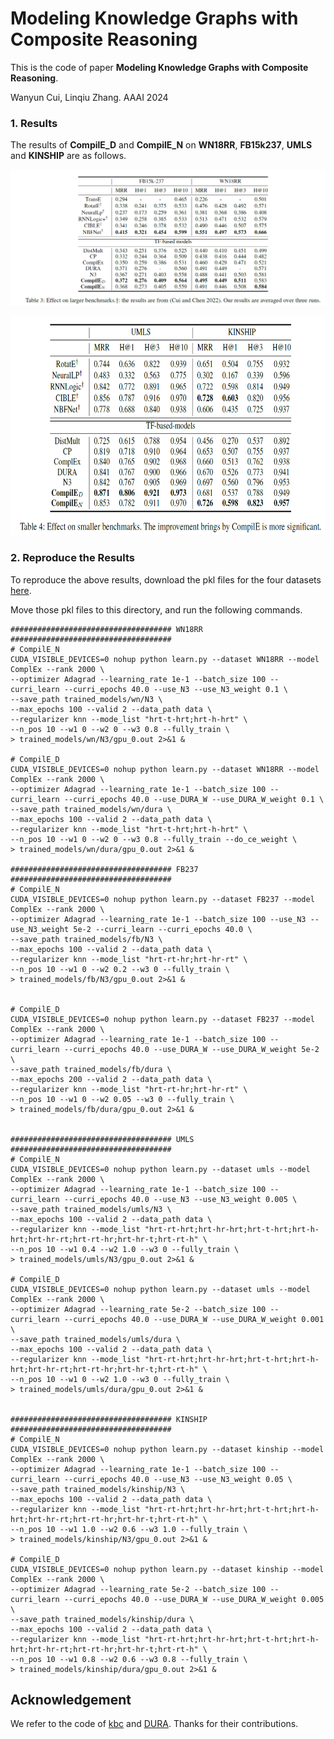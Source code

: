 # Modeling Knowledge Graphs with Composite Reasoning

This is the code of paper 
**Modeling Knowledge Graphs with Composite Reasoning**. 

Wanyun Cui, Linqiu Zhang. AAAI 2024

### 1. Results
The results of **CompilE_D** and **CompilE_N** on **WN18RR**, **FB15k237**, **UMLS** and **KINSHIP** are as follows.

<p align="center">
  <img src="./table3.png">
</p>

<p align="center">
  <img src="./table4.png" style="width:700px;height:350px;">
</p>

### 2. Reproduce the Results 
To reproduce the above results, download the pkl files for the four datasets [here](https://drive.google.com/drive/folders/1V4z9FeunObC0IOvDcRNH5A5_uCWVxHsN).

Move those pkl files to this directory, and run the following commands.

```shell script
#################################### WN18RR ####################################
# CompilE_N
CUDA_VISIBLE_DEVICES=0 nohup python learn.py --dataset WN18RR --model ComplEx --rank 2000 \
--optimizer Adagrad --learning_rate 1e-1 --batch_size 100 --curri_learn --curri_epochs 40.0 --use_N3 --use_N3_weight 0.1 \
--save_path trained_models/wn/N3 \
--max_epochs 100 --valid 2 --data_path data \
--regularizer knn --mode_list "hrt-t-hrt;hrt-h-hrt" \
--n_pos 10 --w1 0 --w2 0 --w3 0.8 --fully_train \
> trained_models/wn/N3/gpu_0.out 2>&1 &

# CompilE_D
CUDA_VISIBLE_DEVICES=0 nohup python learn.py --dataset WN18RR --model ComplEx --rank 2000 \
--optimizer Adagrad --learning_rate 1e-1 --batch_size 100 --curri_learn --curri_epochs 40.0 --use_DURA_W --use_DURA_W_weight 0.1 \
--save_path trained_models/wn/dura \
--max_epochs 100 --valid 2 --data_path data \
--regularizer knn --mode_list "hrt-t-hrt;hrt-h-hrt" \
--n_pos 10 --w1 0 --w2 0 --w3 0.8 --fully_train --do_ce_weight \
> trained_models/wn/dura/gpu_0.out 2>&1 &

#################################### FB237 ####################################
# CompilE_N
CUDA_VISIBLE_DEVICES=0 nohup python learn.py --dataset FB237 --model ComplEx --rank 2000 \
--optimizer Adagrad --learning_rate 1e-1 --batch_size 100 --use_N3 --use_N3_weight 5e-2 --curri_learn --curri_epochs 40.0 \
--save_path trained_models/fb/N3 \
--max_epochs 100 --valid 2 --data_path data \
--regularizer knn --mode_list "hrt-rt-hr;hrt-hr-rt" \
--n_pos 10 --w1 0 --w2 0.2 --w3 0 --fully_train \
> trained_models/fb/N3/gpu_0.out 2>&1 &


# CompilE_D
CUDA_VISIBLE_DEVICES=0 nohup python learn.py --dataset FB237 --model ComplEx --rank 2000 \
--optimizer Adagrad --learning_rate 1e-1 --batch_size 100 --curri_learn --curri_epochs 40.0 --use_DURA_W --use_DURA_W_weight 5e-2 \
--save_path trained_models/fb/dura \
--max_epochs 200 --valid 2 --data_path data \
--regularizer knn --mode_list "hrt-rt-hr;hrt-hr-rt" \
--n_pos 10 --w1 0 --w2 0.05 --w3 0 --fully_train \
> trained_models/fb/dura/gpu_0.out 2>&1 &


#################################### UMLS ####################################
# CompilE_N
CUDA_VISIBLE_DEVICES=0 nohup python learn.py --dataset umls --model ComplEx --rank 2000 \
--optimizer Adagrad --learning_rate 1e-1 --batch_size 100 --curri_learn --curri_epochs 40.0 --use_N3 --use_N3_weight 0.005 \
--save_path trained_models/umls/N3 \
--max_epochs 100 --valid 2 --data_path data \
--regularizer knn --mode_list "hrt-rt-hrt;hrt-hr-hrt;hrt-t-hrt;hrt-h-hrt;hrt-hr-rt;hrt-rt-hr;hrt-hr-t;hrt-rt-h" \
--n_pos 10 --w1 0.4 --w2 1.0 --w3 0 --fully_train \
> trained_models/umls/N3/gpu_0.out 2>&1 &

# CompilE_D
CUDA_VISIBLE_DEVICES=0 nohup python learn.py --dataset umls --model ComplEx --rank 2000 \
--optimizer Adagrad --learning_rate 5e-2 --batch_size 100 --curri_learn --curri_epochs 40.0 --use_DURA_W --use_DURA_W_weight 0.001 \
--save_path trained_models/umls/dura \
--max_epochs 100 --valid 2 --data_path data \
--regularizer knn --mode_list "hrt-rt-hrt;hrt-hr-hrt;hrt-t-hrt;hrt-h-hrt;hrt-hr-rt;hrt-rt-hr;hrt-hr-t;hrt-rt-h" \
--n_pos 10 --w1 0 --w2 1.0 --w3 0 --fully_train \
> trained_models/umls/dura/gpu_0.out 2>&1 &


#################################### KINSHIP ####################################
# CompilE_N
CUDA_VISIBLE_DEVICES=0 nohup python learn.py --dataset kinship --model ComplEx --rank 2000 \
--optimizer Adagrad --learning_rate 1e-1 --batch_size 100 --curri_learn --curri_epochs 40.0 --use_N3 --use_N3_weight 0.05 \
--save_path trained_models/kinship/N3 \
--max_epochs 100 --valid 2 --data_path data \
--regularizer knn --mode_list "hrt-rt-hrt;hrt-hr-hrt;hrt-t-hrt;hrt-h-hrt;hrt-hr-rt;hrt-rt-hr;hrt-hr-t;hrt-rt-h" \
--n_pos 10 --w1 1.0 --w2 0.6 --w3 1.0 --fully_train \
> trained_models/kinship/N3/gpu_0.out 2>&1 &

# CompilE_D
CUDA_VISIBLE_DEVICES=0 nohup python learn.py --dataset kinship --model ComplEx --rank 2000 \
--optimizer Adagrad --learning_rate 5e-2 --batch_size 100 --curri_learn --curri_epochs 40.0 --use_DURA_W --use_DURA_W_weight 0.005 \
--save_path trained_models/kinship/dura \
--max_epochs 100 --valid 2 --data_path data \
--regularizer knn --mode_list "hrt-rt-hrt;hrt-hr-hrt;hrt-t-hrt;hrt-h-hrt;hrt-hr-rt;hrt-rt-hr;hrt-hr-t;hrt-rt-h" \
--n_pos 10 --w1 0.8 --w2 0.6 --w3 0.8 --fully_train \
> trained_models/kinship/dura/gpu_0.out 2>&1 &
```

## Acknowledgement
We refer to the code of [kbc](https://github.com/facebookresearch/kbc) and [DURA](https://github.com/MIRALab-USTC/KGE-DURA). Thanks for their contributions.
